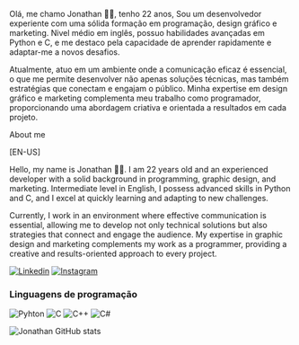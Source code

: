 
Olá, me chamo Jonathan 👋🏿, tenho 22 anos, Sou um desenvolvedor experiente com uma sólida formação em programação, design gráfico e marketing. Nivel médio em inglês, possuo habilidades avançadas em Python e C, e me destaco pela capacidade de aprender rapidamente e adaptar-me a novos desafios.

Atualmente, atuo em um ambiente onde a comunicação eficaz é essencial, o que me permite desenvolver não apenas soluções técnicas, mas também estratégias que conectam e engajam o público. Minha expertise em design gráfico e marketing complementa meu trabalho como programador, proporcionando uma abordagem criativa e orientada a resultados em cada projeto.

 About me

 [EN-US] 

Hello, my name is Jonathan 👋🏿. I am 22 years old and an experienced developer with a solid background in programming, graphic design, and marketing. Intermediate level in English, I possess advanced skills in Python and C, and I excel at quickly learning and adapting to new challenges.

Currently, I work in an environment where effective communication is essential, allowing me to develop not only technical solutions but also strategies that connect and engage the audience. My expertise in graphic design and marketing complements my work as a programmer, providing a creative and results-oriented approach to every project.

[![Linkedin](https://img.shields.io/badge/LinkedIn-0077B5?style=for-the-badge&logo=linkedin&logoColor=white
)](https://www.linkedin.com/in/jonathan-vieira-9481bb1aa/)
[![Instagram](https://img.shields.io/badge/Instagram-E4405F?style=for-the-badge&logo=instagram&logoColor=white
)](https://www.instagram.com/ojtsilva/)

### Linguagens de programação

![Pyhton](https://img.shields.io/badge/Python-14354C?style=for-the-badge&logo=python&logoColor=white)
![C](https://img.shields.io/badge/C-00599C?style=for-the-badge&logo=c&logoColor=white
)
![C++](https://img.shields.io/badge/C%2B%2B-00599C?style=for-the-badge&logo=c%2B%2B&logoColor=white
)
![C#](https://img.shields.io/badge/C%23-239120?style=for-the-badge&logo=c-sharp&logoColor=white
)


![Jonathan GitHub stats](https://github-readme-stats.vercel.app/api?username=Jonathann8&show_iconJonathann8s=true&theme=radical)
